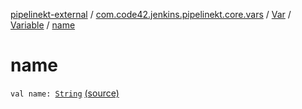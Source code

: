 [pipelinekt-external](../../../index.md) / [com.code42.jenkins.pipelinekt.core.vars](../../index.md) / [Var](../index.md) / [Variable](index.md) / [name](./name.md)

# name

`val name: `[`String`](https://kotlinlang.org/api/latest/jvm/stdlib/kotlin/-string/index.html) [(source)](https://github.com/code42/pipelinekt/tree/master/core/src/main/kotlin/com/code42/jenkins/pipelinekt/core/vars/Var.kt#L110)